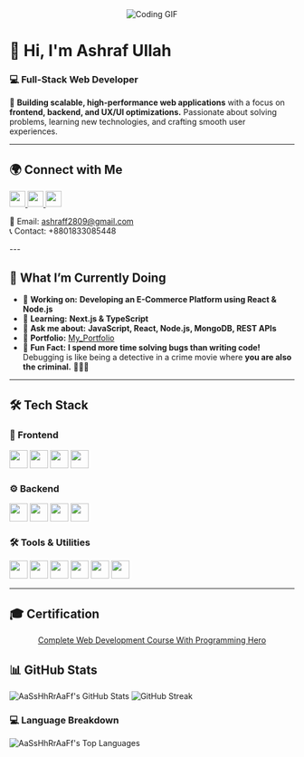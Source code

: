 <div align="center">
   <img src="https://miro.medium.com/v2/resize:fit:1358/0*FGD6BUzzZs1VJLuY.gif" alt="Coding GIF">
</div>

# 👋 Hi, I'm **Ashraf Ullah**  
### 💻 Full-Stack Web Developer  

🚀 **Building scalable, high-performance web applications** with a focus on **frontend, backend, and UX/UI optimizations.** Passionate about solving problems, learning new technologies, and crafting smooth user experiences.  

---

## 🌍 Connect with Me  
<p align="left">
   <a href="https://www.linkedin.com/in/ashraf-ullah-2b731524b/" target="_blank">
      <img src="https://img.shields.io/badge/LinkedIn-0077B5?style=for-the-badge&logo=linkedin&logoColor=white" height="28">
   </a> 
   <a href="https://x.com/ashraf_ullah_01" target="_blank">
      <img src="https://img.shields.io/badge/Twitter-000000?style=for-the-badge&logo=X&logoColor=white" height="28">
   </a>
   <a href="https://github.com/AaSsHhRrAaFf" target="_blank">
      <img src="https://img.shields.io/badge/GitHub-181717?style=for-the-badge&logo=github&logoColor=white" height="28">
   </a>
</p>
<p>
  📧 Email: <a href="mailto:ashraff2809@gmail.com">ashraff2809@gmail.com</a><br>
  📞 Contact: +8801833085448
</p>
---

## 🚀 What I’m Currently Doing  
- 💼 **Working on:** **Developing an E-Commerce Platform using React & Node.js**  
- 🌱 **Learning:** **Next.js & TypeScript**  
- 💬 **Ask me about:** **JavaScript, React, Node.js, MongoDB, REST APIs**  
- 📂 **Portfolio:** [My_Portfolio](https://ashraf-ullah.vercel.app/)  
- 🎯 **Fun Fact:** **I spend more time solving bugs than writing code!** Debugging is like being a detective in a crime movie where **you are also the criminal.** 🕵️‍♂️🐞  

---

## 🛠️ Tech Stack  
### 🎨 Frontend  
<p>
  <img src="https://img.shields.io/badge/JavaScript-F7DF1C?logo=javascript&logoColor=white" height="32">
<!--   <img src="https://img.shields.io/badge/TypeScript-3178C6?logo=typescript&logoColor=white" height="32"> -->
  <img src="https://img.shields.io/badge/React-20232A?logo=react&logoColor=61DAFB" height="32">
<!--   <img src="https://img.shields.io/badge/Next.js-000000?logo=next.js&logoColor=white" height="32"> -->
  <img src="https://img.shields.io/badge/Tailwind_CSS-38B2AC?logo=tailwind-css&logoColor=white" height="32">
  <img src="https://img.shields.io/badge/Material_UI-007FFF?logo=material-ui&logoColor=white" height="32">
</p>

### ⚙️ Backend  
<p>
  <img src="https://img.shields.io/badge/Node.js-8CC84B?logo=node.js&logoColor=white" height="32">
  <img src="https://img.shields.io/badge/Express-000000?logo=express&logoColor=white" height="32">
  <img src="https://img.shields.io/badge/MongoDB-4EA94B?logo=mongodb&logoColor=white" height="32">
  <img src="https://img.shields.io/badge/Firebase-FFCA28?logo=firebase&logoColor=white" height="32">
</p>

### 🛠️ Tools & Utilities  
<p>
  <img src="https://img.shields.io/badge/Git-F05032?logo=git&logoColor=white" height="32">
  <img src="https://img.shields.io/badge/GitHub-181717?logo=github&logoColor=white" height="32">
  <img src="https://img.shields.io/badge/Postman-FF6C37?logo=postman&logoColor=white" height="32">
  <img src="https://img.shields.io/badge/VS_Code-007ACC?logo=visual-studio-code&logoColor=white" height="32">
  <img src="https://img.shields.io/badge/Figma-F24E1E?logo=figma&logoColor=white" height="32">
  <img src="https://img.shields.io/badge/Notion-000000?logo=notion&logoColor=white" height="32">
</p>

---
## 🎓 Certification 
<div align="center">
   <a href="https://drive.google.com/file/d/1LPmcA--V6Khosp0To1cT4nImAWS_WCYK/view?usp=drive_link" target="_blank">Complete Web Development Course With Programming Hero</a>
</div>
  
## 📊 GitHub Stats  

<p align="left">
  <img src="https://github-readme-stats.vercel.app/api?username=AaSsHhRrAaFf&theme=dark&show_icons=true&hide_border=true&count_private=true" alt="AaSsHhRrAaFf's GitHub Stats">
  <img src="https://nirzak-streak-stats.vercel.app?user=AaSsHhRrAaFf&theme=dark&hide_border=true&exclude_days=Fri" alt="GitHub Streak">
</p>

### 💻 Language Breakdown  
<p align="left">
  <img src="https://github-readme-stats.vercel.app/api/top-langs/?username=AaSsHhRrAaFf&theme=dark&show_icons=true&hide_border=true&layout=compact" alt="AaSsHhRrAaFf's Top Languages">
</p>
